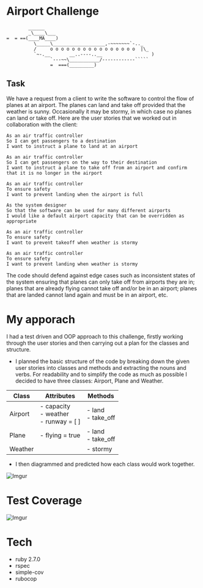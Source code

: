 Airport Challenge
=================

```
        ______
        _\____\___
=  = ==(____MA____)
          \_____\___________________,-~~~~~~~`-.._
          /     o o o o o o o o o o o o o o o o  |\_
          `~-.__       __..----..__                  )
                `---~~\___________/------------`````
                =  ===(_________)

```

Task
-----

We have a request from a client to write the software to control the flow of planes at an airport. The planes can land and take off provided that the weather is sunny. Occasionally it may be stormy, in which case no planes can land or take off.  Here are the user stories that we worked out in collaboration with the client:

```
As an air traffic controller 
So I can get passengers to a destination 
I want to instruct a plane to land at an airport
```
```
As an air traffic controller 
So I can get passengers on the way to their destination 
I want to instruct a plane to take off from an airport and confirm that it is no longer in the airport
```
```
As an air traffic controller 
To ensure safety 
I want to prevent landing when the airport is full 
```
```
As the system designer
So that the software can be used for many different airports
I would like a default airport capacity that can be overridden as appropriate
```
```
As an air traffic controller 
To ensure safety 
I want to prevent takeoff when weather is stormy 
```
```
As an air traffic controller 
To ensure safety 
I want to prevent landing when weather is stormy 
```

The code should defend against edge cases such as inconsistent states of the system ensuring that planes can only take off from airports they are in; planes that are already flying cannot take off and/or be in an airport; planes that are landed cannot land again and must be in an airport, etc.

# My apporach
I had a test driven and OOP approach to this challenge, firstly working through the user stories and then carrying out a plan for the classes and structure.

- I planned the basic structure of the code by breaking down the given user stories into classes and methods and extracting the nouns and verbs. For readability and to simplify the code as much as possible I decided to have three classes: Airport, Plane and Weather.

| Class   | Attributes                              | Methods                   |
|---------|-----------------------------------------|---------------------------|
| Airport |- capacity<br>- weather<br>- runway = [ ] | - land<br>- take_off      |
| Plane   | - flying = true                         | - land<br>- take_off |
| Weather |                   | - stormy                  |           |  

- I then diagrammed and predicted how each class would work together. 

![Imgur](https://imgur.com/yQCXdVo.png)

# Test Coverage
![Imgur](https://imgur.com/jdVwlsC.png)

# Tech
- ruby 2.7.0
- rspec
- simple-cov
- rubocop

